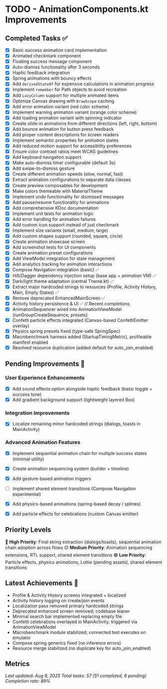 # TODO - AnimationComponents.kt Improvements

## Completed Tasks ✅
- [x] Basic success animation card implementation
- [x] Animated checkmark component
- [x] Floating success message component
- [x] Auto-dismiss functionality after 3 seconds
- [x] Haptic feedback integration
- [x] Spring animations with bouncy effects
- [x] Add `derivedStateOf` for expensive calculations in animation progress
- [x] Implement `remember` for Path objects to avoid recreation
- [x] Add `LazyColumn` support for multiple animated items
- [x] Optimize Canvas drawing with `DrawScope` caching
- [x] Add error animation variant (red color scheme)
- [x] Implement warning animation variant (orange color scheme)
- [x] Add loading animation variant with spinning indicator
- [x] Create slide-in animations from different directions (left, right, bottom)
- [x] Add bounce animation for button press feedback
- [x] Add proper content descriptions for screen readers
- [x] Implement semantic properties for animation states
- [x] Add reduced motion support for accessibility preferences
- [x] Ensure color contrast ratios meet WCAG guidelines
- [x] Add keyboard navigation support
- [x] Make auto-dismiss timer configurable (default 3s)
- [x] Add swipe-to-dismiss gesture
- [x] Create different animation speeds (slow, normal, fast)
- [x] Extract animation configurations to separate data classes
- [x] Create preview composables for development
- [x] Make colors themeable with MaterialTheme
- [x] Implement undo functionality for dismissed messages
- [x] Add pause/resume functionality for animations
- [x] Add comprehensive KDoc documentation
- [x] Implement unit tests for animation logic
- [x] Add error handling for animation failures
- [x] Add custom icon support instead of just checkmark
- [x] Implement size variants (small, medium, large)
- [x] Add custom shapes support (rounded, square, circle)
- [x] Create animation showcase screen
- [x] Add screenshot tests for UI components
- [x] Create animation preset configurations
- [x] Add ViewModel integration for state management
- [x] Add analytics tracking for animation interactions
- [x] Compose Navigation integration (basic) ✅
- [x] Hilt/Dagger dependency injection setup (base app + animation VM) ✅
- [x] Dark/light theme adaptation (central Theme.kt) ✅
- [x] Extract major hardcoded strings to resources (Profile, Activity History, Main, Empty States) ✅
- [x] Remove deprecated EnhancedMainScreen ✅
- [x] Activity history persistence & UI ✅
// Recent completions
- [x] AnimationSequencer wired into AnimationViewModel (runGroupCreateSequence, presets)
- [x] Confetti particle effects integrated (Canvas-based ConfettiEmitter overlay)
- [x] Physics spring presets fixed (type-safe SpringSpec<Float>)
- [x] Macrobenchmark harness added (StartupTimingMetric), profileable manifest enabled
- [x] Resolved resource duplication (added default for auto_join_enabled)

## Pending Improvements 🔄

### User Experience Enhancements
- [x] Add sound effects option alongside haptic feedback (basic toggle + success tone)
- [x] Add gradient background support (lightweight layered Box)

### Integration Improvements
- [x] Localize remaining minor hardcoded strings (dialogs, toasts in MainActivity)

### Advanced Animation Features
- [x] Implement sequential animation chain for multiple success states (minimal utility)
- [x] Create animation sequencing system (builder + timeline)
- [x] Add gesture-based animation triggers
- [ ] Implement shared element transitions (Compose Navigation experimental)
- [x] Add physics-based animations (spring-based decay / splines)
- [x] Add particle effects for celebrations (custom Canvas emitter)


## Priority Levels
🔴 **High Priority**: Final string extraction (dialogs/toasts), sequential animation chain adoption across flows
🟡 **Medium Priority**: Animation sequencing extensions, RTL support, shared element transitions
🟢 **Low Priority**: Particle effects, physics animations, Lottie (pending assets), shared element transitions



## Latest Achievements 🚀
- Profile & Activity History screens integrated + localized
- Activity history logging on create/join events
- Localization pass removed primary hardcoded strings
- Deprecated enhanced screen removed; codebase leaner
- Minimal search bar implemented replacing empty file
- Confetti celebrations overlayed in MainActivity; triggered via AnimationViewModel
- Macrobenchmark module stabilized; connected test executes on emulator
- Compose spring generics fixed (no inference errors)
- Resource merge stabilized (no duplicate key for auto_join_enabled)

## Metrics
*Last updated: Aug 9, 2025*
*Total tasks: 57 (51 completed, 6 pending)*
*Completion rate: 89%*
